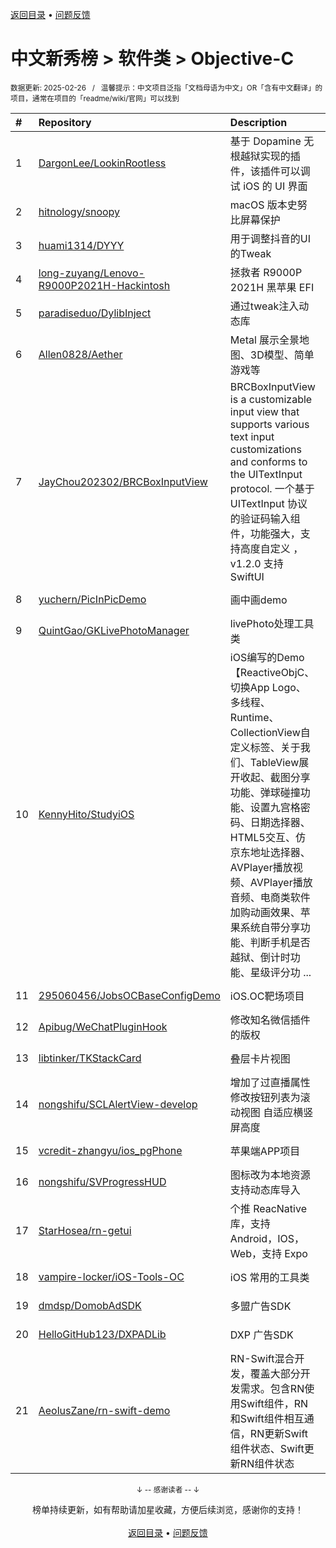<a href="https://gitee.com/GrowingGit/GitHub-Chinese-Top-Charts#github中文排行榜">返回目录</a> • <a href="/content/docs/feedback.md">问题反馈</a>

# 中文新秀榜 > 软件类 > Objective-C
<sub>数据更新: 2025-02-26&nbsp;&nbsp;&nbsp;/&nbsp;&nbsp;&nbsp;温馨提示：中文项目泛指「文档母语为中文」OR「含有中文翻译」的项目，通常在项目的「readme/wiki/官网」可以找到</sub>

|#|Repository|Description|Stars|Updated|Created|
|:-|:-|:-|:-|:-|:-|
|1|[DargonLee/LookinRootless](https://github.com/DargonLee/LookinRootless)|基于 Dopamine 无根越狱实现的插件，该插件可以调试 iOS 的 UI 界面|99|2024-09-27|2024-09-25|
|2|[hitnology/snoopy](https://github.com/hitnology/snoopy)|macOS 版本史努比屏幕保护|98|2025-01-20|2025-01-17|
|3|[huami1314/DYYY](https://github.com/huami1314/DYYY)|用于调整抖音的UI的Tweak|49|2024-10-24|2024-10-06|
|4|[long-zuyang/Lenovo-R9000P2021H-Hackintosh](https://github.com/long-zuyang/Lenovo-R9000P2021H-Hackintosh)|拯救者 R9000P 2021H 黑苹果 EFI|13|2024-11-29|2024-04-03|
|5|[paradiseduo/DylibInject](https://github.com/paradiseduo/DylibInject)|通过tweak注入动态库|9|2025-01-15|2025-01-14|
|6|[Allen0828/Aether](https://github.com/Allen0828/Aether)|Metal 展示全景地图、3D模型、简单游戏等|7|2025-02-25|2024-03-25|
|7|[JayChou202302/BRCBoxInputView](https://github.com/JayChou202302/BRCBoxInputView)|BRCBoxInputView is a customizable input view that supports various text input customizations and conforms to the UITextInput protocol. 一个基于 UITextInput 协议的验证码输入组件，功能强大，支持高度自定义 ，v1.2.0 支持 SwiftUI|6|2024-12-09|2024-07-05|
|8|[yuchern/PicInPicDemo](https://github.com/yuchern/PicInPicDemo)|画中画demo|5|2024-12-24|2024-10-09|
|9|[QuintGao/GKLivePhotoManager](https://github.com/QuintGao/GKLivePhotoManager)|livePhoto处理工具类|4|2024-12-17|2024-06-27|
|10|[KennyHito/StudyiOS](https://github.com/KennyHito/StudyiOS)|iOS编写的Demo【ReactiveObjC、切换App Logo、多线程、Runtime、CollectionView自定义标签、关于我们、TableView展开收起、截图分享功能、弹球碰撞功能、设置九宫格密码、日期选择器、HTML5交互、仿京东地址选择器、AVPlayer播放视频、AVPlayer播放音频、电商类软件加购动画效果、苹果系统自带分享功能、判断手机是否越狱、倒计时功能、星级评分功 ...|4|2025-01-23|2024-05-21|
|11|[295060456/JobsOCBaseConfigDemo](https://github.com/295060456/JobsOCBaseConfigDemo)|iOS.OC靶场项目|3|2025-01-22|2024-05-11|
|12|[Apibug/WeChatPluginHook](https://github.com/Apibug/WeChatPluginHook)|修改知名微信插件的版权|2|2025-02-04|2025-02-04|
|13|[libtinker/TKStackCard](https://github.com/libtinker/TKStackCard)|叠层卡片视图|2|2025-01-23|2025-01-22|
|14|[nongshifu/SCLAlertView-develop](https://github.com/nongshifu/SCLAlertView-develop)|增加了过直播属性 修改按钮列表为滚动视图 自适应横竖屏高度|2|2025-01-13|2025-01-13|
|15|[vcredit-zhangyu/ios_pgPhone](https://github.com/vcredit-zhangyu/ios_pgPhone)|苹果端APP项目|2|2025-02-06|2024-12-25|
|16|[nongshifu/SVProgressHUD](https://github.com/nongshifu/SVProgressHUD)|图标改为本地资源 支持动态库导入|2|2024-10-29|2024-10-29|
|17|[StarHosea/rn-getui](https://github.com/StarHosea/rn-getui)|个推 ReacNative 库，支持 Android，IOS，Web，支持 Expo|2|2024-09-28|2024-09-28|
|18|[vampire-locker/iOS-Tools-OC](https://github.com/vampire-locker/iOS-Tools-OC)|iOS 常用的工具类|2|2024-09-05|2024-08-20|
|19|[dmdsp/DomobAdSDK](https://github.com/dmdsp/DomobAdSDK)|多盟广告SDK|2|2025-02-08|2024-07-09|
|20|[HelloGitHub123/DXPADLib](https://github.com/HelloGitHub123/DXPADLib)|DXP 广告SDK|2|2024-11-28|2024-06-24|
|21|[AeolusZane/rn-swift-demo](https://github.com/AeolusZane/rn-swift-demo)|RN-Swift混合开发，覆盖大部分开发需求。包含RN使用Swift组件，RN和Swift组件相互通信，RN更新Swift组件状态、Swift更新RN组件状态|2|2025-02-10|2024-03-20|

<div align="center">
    <p><sub>↓ -- 感谢读者 -- ↓</sub></p>
    榜单持续更新，如有帮助请加星收藏，方便后续浏览，感谢你的支持！
</div>

<br/>

<div align="center"><a href="https://gitee.com/GrowingGit/GitHub-Chinese-Top-Charts#github中文排行榜">返回目录</a> • <a href="/content/docs/feedback.md">问题反馈</a></div>
